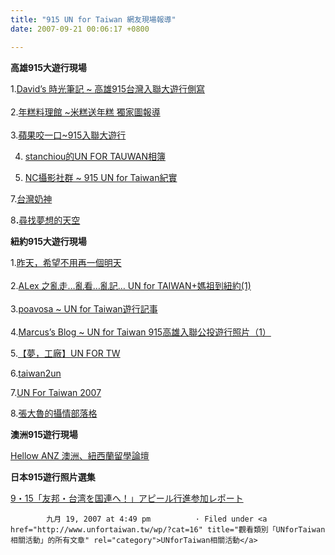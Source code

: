 ```yaml
---
title: "915 UN for Taiwan 網友現場報導"
date: 2007-09-21 00:06:17 +0800

---
```


<strong>高雄915大遊行現場</strong>

1.<a href="http://blog.pixnet.net/hidavid/post/8871921">David’s 時光筆記 ~ 高雄915台灣入聯大遊行側寫</a><br /> <br />2.<a href="http://blog.roodo.com/gamy543/archives/4145495.html">年糕料理館 ~米糕送年糕 獨家圖報導</a><br /> <br />3.<a href="http://duisme.blogspot.com/2007/09/915.html">蘋果咬一口~915入聯大遊行</a>



4. <a href="http://http://flickr.com/photos/kyo4890x115/sets/72157602021825304/">stanchiou的UN FOR TAUWAN相簿</a>



6. <a href="http://www.nikonclub.cc/nikon/index.php?showtopic=15664">NC攝影社群 ~ 915 UN for Taiwan紀實</a>



7.<a href="http://twnathan.blogspot.com/">台灣奶神</a>



8<strong>.</strong><a href="http://blog.roodo.com/fairy220/archives/4153779.html">尋找夢想的天空</a>



<strong>紐約915大遊行現場</strong>



1.<a href="http://blog.fm-lab.com/index.php/2007/09/16/87/">昨天，希望不用再一個明天</a><br /> <br />2.<a href="http://blog.roodo.com/gakilin/archives/4157205.html">ALex 之亂走…亂看…亂記… UN for TAIWAN+媽祖到紐約(1)<br /></a> <br />3.<a href="http://blog.roodo.com/poavosa/archives/4143695.html">poavosa ~ UN for Taiwan遊行記事</a><br /> <br />4.<a href="http://blog.roodo.com/twmarine/archives/4154083.html">Marcus’s Blog ~ UN for Taiwan 915高雄入聯公投遊行照片（1）</a>



5.<a href="http://blog.roodo.com/wyvernray/archives/4146077.html">【夢，工廠】UN FOR TW</a>



6.<a target="_blank" href="http://flickr.com/photos/7683565@N02/">taiwan2un</a>



7.<a target="_blank" href="http://flickr.com/photos/bigmonkiki/sets/72157602046740901/">UN For Taiwan 2007</a>



8.<a href="http://www.wretch.cc/blog/haomei&category_id=10769586">張大魯的攝情部落格</a>



<strong>澳洲915遊行現場</strong>



<a href="http://www.helloanz.org/index.php?s=d76ca2d204ab40f80ecd56b327138fa8&showtopic=12728&st=0&#entry81101">Hellow ANZ 澳洲、紐西蘭留學論壇</a>



<strong>日本915遊行照片選集</strong>



<a href="http://taidoku.fc2web.com/ouen122kokuren.htm">9・15「友邦・台湾を国連へ！」アピール行進参加レポート</a>

									

 			九月 19, 2007 at 4:49 pm 			· Filed under <a href="http://www.unfortaiwan.tw/wp/?cat=16" title="觀看類別「UNforTaiwan相關活動」的所有文章" rel="category">UNforTaiwan相關活動</a>						



